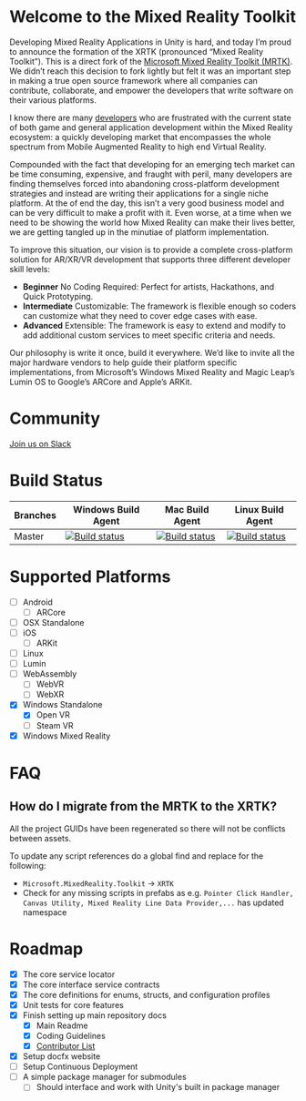 # Welcome to the Mixed Reality Toolkit

Developing Mixed Reality Applications in Unity is hard, and today I’m proud to announce the formation of the XRTK (pronounced “Mixed Reality Toolkit”). This is a direct fork of the [Microsoft Mixed Reality Toolkit (MRTK)](https://github.com/Microsoft/MixedRealityToolkit-Unity). We didn’t reach this decision to fork lightly but felt it was an important step in making a true open source framework where all companies can contribute, collaborate, and empower the developers that write software on their various platforms.

I know there are many [developers](/CONTRIBUTORS.md) who are frustrated with the current state of both game and general application development within the Mixed Reality ecosystem: a quickly developing market that encompasses the whole spectrum from Mobile Augmented Reality to high end Virtual Reality.

Compounded with the fact that developing for an emerging tech market can be time consuming, expensive, and fraught with peril, many developers are finding themselves forced into abandoning cross-platform development strategies and instead are writing their applications for a single niche platform. At the of end the day, this isn’t a very good business model and can be very difficult to make a profit with it. Even worse, at a time when we need to be showing the world how Mixed Reality can make their lives better, we are getting tangled up in the minutiae of platform implementation.

To improve this situation, our vision is to provide a complete cross-platform solution for AR/XR/VR development that supports three different developer skill levels:

- **Beginner** No Coding Required: Perfect for artists, Hackathons, and Quick Prototyping.
- **Intermediate** Customizable: The framework is flexible enough so coders can customize what they need to cover edge cases with ease.
- **Advanced** Extensible: The framework is easy to extend and modify to add additional custom services to meet specific criteria and needs.

Our philosophy is write it once, build it everywhere. We’d like to invite all the major hardware vendors to help guide their platform specific implementations, from Microsoft’s Windows Mixed Reality and Magic Leap’s Lumin OS to Google’s ARCore and Apple’s ARKit.

# Community

[Join us on Slack](https://holodevelopersslack.azurewebsites.net/)

# Build Status

| Branches | Windows Build Agent | Mac Build Agent | Linux Build Agent |
|---|---|---|---|
|Master|[![Build status](https://dev.azure.com/xrtk/Mixed%20Reality%20Toolkit/_apis/build/status/Mixed%20Reality%20Toolkit-CI)](https://dev.azure.com/xrtk/Mixed%20Reality%20Toolkit/_build/latest?definitionId=2)|[![Build status](https://dev.azure.com/xrtk/Mixed%20Reality%20Toolkit/_apis/build/status/Master%20Build%20Pipeline%20-%20Hosted%20macOS)](https://dev.azure.com/xrtk/Mixed%20Reality%20Toolkit/_build/latest?definitionId=4)|[![Build status](https://dev.azure.com/xrtk/Mixed%20Reality%20Toolkit/_apis/build/status/Master%20Build%20Pipeline%20-%20Hosted%20Hosted%20Ubuntu)](https://dev.azure.com/xrtk/Mixed%20Reality%20Toolkit/_build/latest?definitionId=6)|

# Supported Platforms

- [ ] Android
    - [ ] ARCore
- [ ] OSX Standalone
- [ ] iOS
    - [ ] ARKit
- [ ] Linux
- [ ] Lumin
- [ ] WebAssembly
    - [ ] WebVR
    - [ ] WebXR
- [x] Windows Standalone
    - [x] Open VR
    - [ ] Steam VR
- [x] Windows Mixed Reality

# FAQ

## How do I migrate from the MRTK to the XRTK?

All the project GUIDs have been regenerated so there will not be conflicts between assets.

To update any script references do a global find and replace for the following:
- `Microsoft.MixedReality.Toolkit` -> `XRTK`
- Check for any missing scripts in prefabs as e.g. `Pointer Click Handler, Canvas Utility, Mixed Reality Line Data Provider,...` has updated namespace

# Roadmap

- [x] The core service locator
- [x] The core interface service contracts
- [x] The core definitions for enums, structs, and configuration profiles
- [x] Unit tests for core features
- [x] Finish setting up main repository docs
    - [x] Main Readme
    - [x] Coding Guidelines
    - [x] [Contributor List](/CONTRIBUTORS.md)
- [x] Setup docfx website
- [ ] Setup Continuous Deployment
- [ ] A simple package manager for submodules
    - [ ] Should interface and work with Unity's built in package manager
